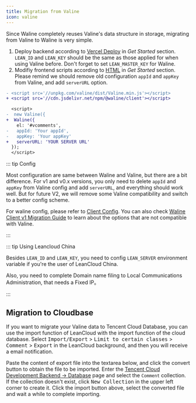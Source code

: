 ```yaml
---
title: Migration from Valine
icon: valine
---
```


Since Waline completely reuses Valine's data structure in storage, migrating from Valine to Waline is very simple.

1. Deploy backend according to [Vercel Deploy](../guide/get-started.md#deploy-to-vercel-server) in _Get Started_ section. `LEAN_ID` and `LEAN_KEY` should be the same as those applied for when using Valine before. Don't forget to set `LEAN_MASTER_KEY` for Waline.
1. Modifiy frontend scripts according to [HTML](../guide/get-started.md#importing-in-html-client) in _Get Started_ section. Please remind we should remove old configuration `appId` and `appKey` from Valine, and add `serverURL` option.

```diff
- <script src='//unpkg.com/valine/dist/Valine.min.js'></script>
+ <script src='//cdn.jsdelivr.net/npm/@waline/client'></script>

  <script>
-  new Valine({
+  Waline({
    el: '#vcomments',
-   appId: 'Your appId',
-   appKey: 'Your appKey'
+   serverURL: 'YOUR SERVER URL'
  });
  </script>
```

::: tip Config

Most configuration are same between Waline and Valine, but there are a bit difference. For v1 and v0.x versions, you only need to delete `appId` and `appKey` from Valine config and add `serverURL`, and everything should work well. But for future V2, we will remove some Valine compatibility and switch to a better config scheme.

For waline config, please refer to [Client Config](../reference/client.md). You can also check [Waline Client v1 Migration Guide](./client.md) to learn about the options that are not compatible with Valine.

:::

::: tip Using Leancloud China

Besides `LEAN_ID` and `LEAN_KEY`, you need to config `LEAN_SERVER` environment variable if you're the user of LeanCloud China.

Also, you need to complete Domain name filing to Local Communications Administration, that needs a Fixed IP。

:::

## Migration to Cloudbase

If you want to migrate your Valine data to Tencent Cloud Database, you can use the import function of LeanCloud with the import function of the cloud database. Select <kbd>Import/Export</kbd> > <kbd>Limit to certain classes</kbd> > <kbd>Comment</kbd> > <kbd>Export</kbd> in the LeanCloud background, and then you will receive a email notification.

Paste the content of export file into the textarea below, and click the convert button to obtain the file to be imported. Enter the [Tencent Cloud Development Backend → Database](https://console.cloud.tencent.com/tcb/db/index) page and select the `Comment` collection. If the collection doesn't exist, click <kbd>New Collection</kbd> in the upper left corner to create it. Click the import button above, select the converted file and wait a while to complete importing.

<MigrationTool />
